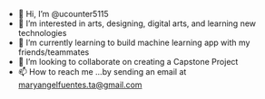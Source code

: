 - 👋 Hi, I’m @ucounter5115
- 👀 I’m interested in arts, designing, digital arts, and learning new technologies
- 🌱 I’m currently learning to build machine learning app with my friends/teammates
- 💞️ I’m looking to collaborate on creating a Capstone Project
- 📫 How to reach me ...by sending an email at maryangelfuentes.ta@gmail.com
<!---
lhjill/lhjill is a ✨ special ✨ repository because its `README.md` (this file) appears on your GitHub profile.
You can click the Preview link to take a look at your changes.
--->
